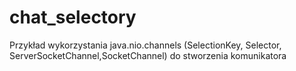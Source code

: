 # chat_selectory
Przykład wykorzystania java.nio.channels (SelectionKey, Selector, ServerSocketChannel,SocketChannel) do stworzenia komunikatora
